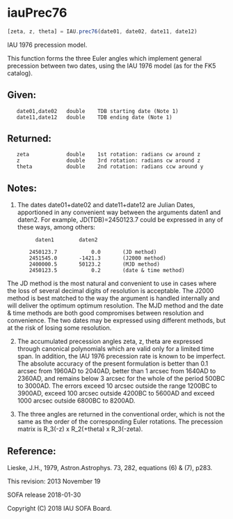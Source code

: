 # iauPrec76

```js
[zeta, z, theta] = IAU.prec76(date01, date02, date11, date12)
```

IAU 1976 precession model.

This function forms the three Euler angles which implement general
precession between two dates, using the IAU 1976 model (as for the
FK5 catalog).

## Given:
```
   date01,date02   double    TDB starting date (Note 1)
   date11,date12   double    TDB ending date (Note 1)
```

## Returned:
```
   zeta            double    1st rotation: radians cw around z
   z               double    3rd rotation: radians cw around z
   theta           double    2nd rotation: radians ccw around y
```

## Notes:

1) The dates date01+date02 and date11+date12 are Julian Dates,
   apportioned in any convenient way between the arguments daten1
   and daten2.  For example, JD(TDB)=2450123.7 could be expressed in
   any of these ways, among others:

```
         daten1        daten2

       2450123.7           0.0       (JD method)
       2451545.0       -1421.3       (J2000 method)
       2400000.5       50123.2       (MJD method)
       2450123.5           0.2       (date & time method)
```

   The JD method is the most natural and convenient to use in cases
   where the loss of several decimal digits of resolution is
   acceptable.  The J2000 method is best matched to the way the
   argument is handled internally and will deliver the optimum
   optimum resolution.  The MJD method and the date & time methods
   are both good compromises between resolution and convenience.
   The two dates may be expressed using different methods, but at
   the risk of losing some resolution.

2) The accumulated precession angles zeta, z, theta are expressed
   through canonical polynomials which are valid only for a limited
   time span.  In addition, the IAU 1976 precession rate is known to
   be imperfect.  The absolute accuracy of the present formulation
   is better than 0.1 arcsec from 1960AD to 2040AD, better than
   1 arcsec from 1640AD to 2360AD, and remains below 3 arcsec for
   the whole of the period 500BC to 3000AD.  The errors exceed
   10 arcsec outside the range 1200BC to 3900AD, exceed 100 arcsec
   outside 4200BC to 5600AD and exceed 1000 arcsec outside 6800BC to
   8200AD.

3) The three angles are returned in the conventional order, which
   is not the same as the order of the corresponding Euler
   rotations.  The precession matrix is
   R_3(-z) x R_2(+theta) x R_3(-zeta).

## Reference:

   Lieske, J.H., 1979, Astron.Astrophys. 73, 282, equations
   (6) & (7), p283.

This revision:  2013 November 19

SOFA release 2018-01-30

Copyright (C) 2018 IAU SOFA Board.